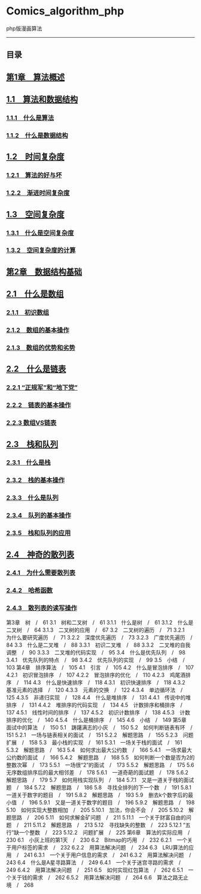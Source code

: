 # Comics_algorithm_phpphp版漫画算法****## 目录## [第1章　算法概述](./1/README.md)　## [1.1　算法和数据结构](./1/README.md#suanfa)### [1.1.1　什么是算法](./1/README.md#suanfa1)　### [1.1.2　什么是数据结构](./1/README.md#jiegou)　## [1.2　时间复杂度](./1/README.md#shijian)　### [1.2.1　算法的好与坏](./1/README.md#hao)　### [1.2.2　渐进时间复杂度](./1/README.md#jian)　## [1.3　空间复杂度](./1/README.md#kong)### [1.3.1　什么是空间复杂度](./1/README.md#kong_fuza)### [1.3.2　空间复杂度的计算](./1/README.md#kong_jisuan)## [第2章　数据结构基础](./2/README.md)　## [2.1　什么是数组](./2/README.md#array)### [2.1.1　初识数组](./2/README.md#array1)### [2.1.2　数组的基本操作](./2/README.md#array_jiben)### [2.1.3　数组的优势和劣势](./2/README.md#array_you)## [2.2　什么是链表](./2/README.md#list)### [2.2.1 “正规军”和“地下党”](./2/README.md#list1)### [2.2.2　链表的基本操作](./2/README.md#list_jiben)### [2.2.3 数组VS链表](./2/README.md#array_vs_list)## [2.3　栈和队列](./2/README.md#zhan_dui)### [2.3.1　什么是栈](./2/README.md#zhan)### [2.3.2　栈的基本操作](./2/README.md#zhan_jiben)### [2.3.3　什么是队列](./2/README.md#dui)### [2.3.4　队列的基本操作](./2/README.md#dui_jiben)### [2.3.5　栈和队列的应用](./2/README.md#zhan_dui1)## [2.4　神奇的散列表](./2/README.md#san)### [2.4.1　为什么需要散列表](./2/README.md#san1)### [2.4.2　哈希函数](./2/README.md#hash)### [2.4.3　散列表的读写操作](./2/README.md#hash_jiben)第3章　树　/　613.1　树和二叉树　/　613.1.1　什么是树　/　613.1.2　什么是二叉树　/　643.1.3　二叉树的应用　/　673.2　二叉树的遍历　/　713.2.1　为什么要研究遍历　/　713.2.2　深度优先遍历　/　733.2.3　广度优先遍历　/　843.3　什么是二叉堆　/　883.3.1　初识二叉堆　/　883.3.2　二叉堆的自我调整　/　903.3.3　二叉堆的代码实现　/　953.4　什么是优先队列　/　983.4.1　优先队列的特点　/　983.4.2　优先队列的实现　/　993.5　小结　/　103第4章　排序算法　/　1054.1　引言　/　1054.2　什么是冒泡排序　/　1074.2.1　初识冒泡排序　/　1074.2.2　冒泡排序的优化　/　1104.2.3　鸡尾酒排序　/　1144.3　什么是快速排序　/　1184.3.1　初识快速排序　/　1184.3.2　基准元素的选择　/　1204.3.3　元素的交换　/　1224.3.4　单边循环法　/　1254.3.5　非递归实现　/　1284.4　什么是堆排序　/　1314.4.1　传说中的堆排序　/　1314.4.2　堆排序的代码实现　/　1344.5　计数排序和桶排序　/　1374.5.1　线性时间的排序　/　1374.5.2　初识计数排序　/　1384.5.3　计数排序的优化　/　1404.5.4　什么是桶排序　/　1454.6　小结　/　149第5章　面试中的算法　/　1505.1　踌躇满志的小灰　/　1505.2　如何判断链表有环　/　1515.2.1　一场与链表相关的面试　/　1515.2.2　解题思路　/　1555.2.3　问题扩展　/　1585.3　最小栈的实现　/　1615.3.1　一场关于栈的面试　/　1615.3.2　解题思路　/　1635.4　如何求出最大公约数　/　1665.4.1　一场求最大公约数的面试　/　1665.4.2　解题思路　/　1685.5　如何判断一个数是否为2的整数次幂　/　1735.5.1　一场很“2”的面试　/　1735.5.2　解题思路　/　1755.6　无序数组排序后的最大相邻差　/　1785.6.1　一道奇葩的面试题　/　1785.6.2　解题思路　/　1795.7　如何用栈实现队列　/　1845.7.1　又是一道关于栈的面试题　/　1845.7.2　解题思路　/　1865.8　寻找全排列的下一个数　/　1915.8.1　一道关于数字的题目　/　1915.8.2　解题思路　/　1935.9　删去k个数字后的最小值　/　1965.9.1　又是一道关于数字的题目　/　1965.9.2　解题思路　/　1985.10　如何实现大整数相加　/　2055.10.1　加法，你会不会　/　2055.10.2　解题思路　/　2065.11　如何求解金矿问题　/　2115.11.1　一个关于财富自由的问题　/　2115.11.2　解题思路　/　2135.12　寻找缺失的整数　/　2235.12.1 “五行”缺一个整数　/　2235.12.2　问题扩展　/　225第6章　算法的实际应用　/　2306.1　小灰上班的第1天　/　2306.2　Bitmap的巧用　/　2326.2.1　一个关于用户标签的需求　/　2326.2.2　用算法解决问题　/　2346.3　LRU算法的应用　/　2416.3.1　一个关于用户信息的需求　/　2416.3.2　用算法解决问题　/　2436.4　什么是A星寻路算法　/　2496.4.1　一个关于迷宫寻路的需求　/　2496.4.2　用算法解决问题　/　2516.5　如何实现红包算法　/　2626.5.1　一个关于钱的需求　/　2626.5.2　用算法解决问题　/　2646.6　算法之路无止境　/　268